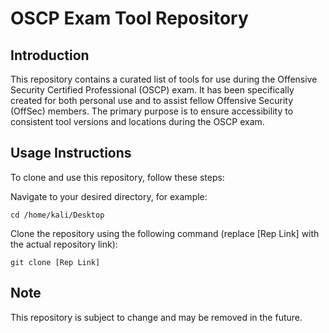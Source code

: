 # OSCP Exam Tool Repository

## Introduction
This repository contains a curated list of tools for use during the Offensive Security Certified Professional (OSCP) exam. It has been specifically created for both personal use and to assist fellow Offensive Security (OffSec) members. The primary purpose is to ensure accessibility to consistent tool versions and locations during the OSCP exam.

## Usage Instructions
To clone and use this repository, follow these steps:

Navigate to your desired directory, for example:

`cd /home/kali/Desktop`

Clone the repository using the following command (replace [Rep Link] with the actual repository link):

`git clone [Rep Link]`

## Note
This repository is subject to change and may be removed in the future.
